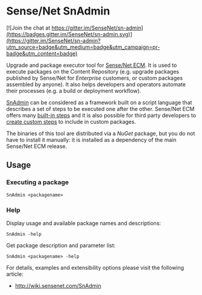 # Sense/Net SnAdmin

[![Join the chat at https://gitter.im/SenseNet/sn-admin](https://badges.gitter.im/SenseNet/sn-admin.svg)](https://gitter.im/SenseNet/sn-admin?utm_source=badge&utm_medium=badge&utm_campaign=pr-badge&utm_content=badge)

Upgrade and package executor tool for [Sense/Net ECM](https://github.com/SenseNet/sensenet). It is used to execute packages on the Content Repository (e.g. upgrade packages published by Sense/Net for *Enterprise* customers, or custom packages assembled by anyone). It also helps developers and operators automate their processes (e.g. a build or deployment workflow).

[SnAdmin](http://wiki.sensenet.com/SnAdmin) can be considered as a framework built on a script language that describes a set of steps to be executed one after the other. Sense/Net ECM offers many [built-in steps](http://wiki.sensenet.com/Built-in_steps) and it is also possible for third party developers to [create custom steps](http://wiki.sensenet.com/How_to_create_a_custom_step_for_SnAdmin) to include in custom packages.

The binaries of this tool are distributed via a _NuGet_ package, but you do not have to install it manually: it is installed as a dependency of the main Sense/Net ECM release.

## Usage
### Executing a package
`SnAdmin <packagename>`

### Help
Display usage and available package names and descriptions:

`SnAdmin -help`

Get package description and parameter list:

`SnAdmin <packagename> -help`

For details, examples and extensibility options please visit the following article:

- http://wiki.sensenet.com/SnAdmin
